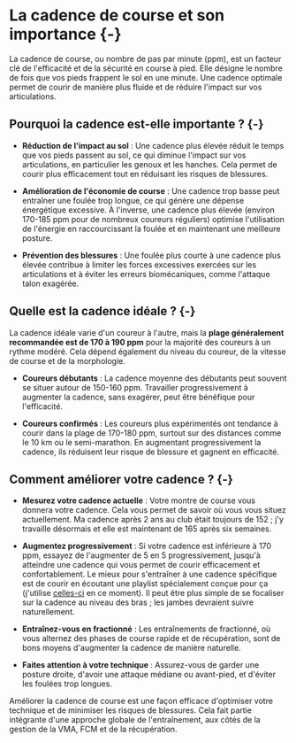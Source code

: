 

# La cadence de course et son importance {-}

La cadence de course, ou nombre de pas par minute (ppm), est un facteur clé de l'efficacité et de la sécurité en course à pied.
Elle désigne le nombre de fois que vos pieds frappent le sol en une minute.
Une cadence optimale permet de courir de manière plus fluide et de réduire l'impact sur vos articulations.

## Pourquoi la cadence est-elle importante ? {-}

- **Réduction de l'impact au sol** :
 Une cadence plus élevée réduit le temps que vos pieds passent au sol,
 ce qui diminue l'impact sur vos articulations, en particulier les genoux et les hanches.
 Cela permet de courir plus efficacement tout en réduisant les risques de blessures.

- **Amélioration de l'économie de course** :
 Une cadence trop basse peut entraîner une foulée trop longue, ce qui génère une dépense énergétique excessive.
 À l'inverse, une cadence plus élevée (environ 170-185 ppm pour de nombreux coureurs réguliers)
 optimise l'utilisation de l'énergie en raccourcissant la foulée et en maintenant une meilleure posture.

- **Prévention des blessures** :
 Une foulée plus courte à une cadence plus élevée contribue à limiter les forces excessives exercées sur les articulations
 et à éviter les erreurs biomécaniques, comme l'attaque talon exagérée.

## Quelle est la cadence idéale ? {-}

La cadence idéale varie d'un coureur à l'autre, mais la **plage généralement recommandée est de 170 à 190 ppm** pour la majorité des coureurs à un rythme modéré.
Cela dépend également du niveau du coureur, de la vitesse de course et de la morphologie.

- **Coureurs débutants** :
La cadence moyenne des débutants peut souvent se situer autour de 150-160 ppm.
Travailler progressivement à augmenter la cadence, sans exagérer, peut être bénéfique pour l'efficacité.

- **Coureurs confirmés** :
Les coureurs plus expérimentés ont tendance à courir dans la plage de 170-180 ppm, surtout sur des distances comme le 10 km ou le semi-marathon.
En augmentant progressivement la cadence, ils réduisent leur risque de blessure et gagnent en efficacité.

## Comment améliorer votre cadence ? {-}

- **Mesurez votre cadence actuelle** :
 Votre montre de course vous donnera votre cadence.
 Cela vous permet de savoir où vous vous situez actuellement.
 Ma cadence après 2 ans au club était toujours de 152 ; j'y travaille désormais et elle est maintenant de 165 après six semaines.

- **Augmentez progressivement** :
 Si votre cadence est inférieure à 170 ppm, essayez de l'augmenter de 5 en 5 progressivement,
 jusqu'à atteindre une cadence qui vous permet de courir efficacement et confortablement. 
 Le mieux pour s'entraîner à une cadence spécifique est de courir en écoutant une playlist spécialement conçue pour ça (j'utilise [celles-ci](https://www.youtube.com/results?search_query=Easily+PB%EF%BD%9CNot+tired%EF%BD%9CPrecise+BPM%EF%BD%9C60+MIN+Running+Music%EF%BD%9C%2356%EF%BD%9C%E6%9F%92%E9%9B%B6%E5%A4%9C%E8%B7%91) en ce moment).
 Il peut être plus simple de se focaliser sur la cadence au niveau des bras ; les jambes devraient suivre naturellement.

- **Entraînez-vous en fractionné** :
 Les entraînements de fractionné, où vous alternez des phases de course rapide et de récupération,
 sont de bons moyens d'augmenter la cadence de manière naturelle.

- **Faites attention à votre technique** :
 Assurez-vous de garder une posture droite, d'avoir une attaque médiane ou avant-pied, et d'éviter les foulées trop longues.

Améliorer la cadence de course est une façon efficace d'optimiser votre technique et de minimiser les risques de blessures.
Cela fait partie intégrante d'une approche globale de l'entraînement, aux côtés de la gestion de la VMA, FCM et de la récupération.
